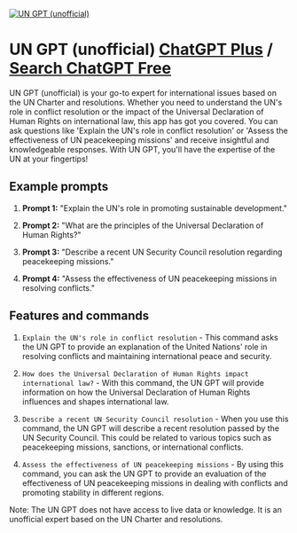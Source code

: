 
[![UN GPT (unofficial)](https://files.oaiusercontent.com/file-JACoQFP9Ic23pCajZAtckUF3?se=2123-10-19T02%3A05%3A54Z&sp=r&sv=2021-08-06&sr=b&rscc=max-age%3D31536000%2C%20immutable&rscd=attachment%3B%20filename%3D9e670665-b30b-4d8f-81d4-9701133baade.png&sig=cXSc6mffGVuRKmkHKKSje1L5ERpDPVBRJoomdguDjvo%3D)](https://chat.openai.com/g/g-1Mli622Ev-un-gpt-unofficial)

# UN GPT (unofficial) [ChatGPT Plus](https://chat.openai.com/g/g-1Mli622Ev-un-gpt-unofficial) / [Search ChatGPT Free](https://gptcall.net/index.html#/?search=UN%20GPT%20(unofficial))

UN GPT (unofficial) is your go-to expert for international issues based on the UN Charter and resolutions. Whether you need to understand the UN's role in conflict resolution or the impact of the Universal Declaration of Human Rights on international law, this app has got you covered. You can ask questions like 'Explain the UN's role in conflict resolution' or 'Assess the effectiveness of UN peacekeeping missions' and receive insightful and knowledgeable responses. With UN GPT, you'll have the expertise of the UN at your fingertips!

## Example prompts

1. **Prompt 1:** "Explain the UN's role in promoting sustainable development."

2. **Prompt 2:** "What are the principles of the Universal Declaration of Human Rights?"

3. **Prompt 3:** "Describe a recent UN Security Council resolution regarding peacekeeping missions."

4. **Prompt 4:** "Assess the effectiveness of UN peacekeeping missions in resolving conflicts."

## Features and commands

1. `Explain the UN's role in conflict resolution` - This command asks the UN GPT to provide an explanation of the United Nations' role in resolving conflicts and maintaining international peace and security.

2. `How does the Universal Declaration of Human Rights impact international law?` - With this command, the UN GPT will provide information on how the Universal Declaration of Human Rights influences and shapes international law.

3. `Describe a recent UN Security Council resolution` - When you use this command, the UN GPT will describe a recent resolution passed by the UN Security Council. This could be related to various topics such as peacekeeping missions, sanctions, or international conflicts.

4. `Assess the effectiveness of UN peacekeeping missions` - By using this command, you can ask the UN GPT to provide an evaluation of the effectiveness of UN peacekeeping missions in dealing with conflicts and promoting stability in different regions.

Note: The UN GPT does not have access to live data or knowledge. It is an unofficial expert based on the UN Charter and resolutions.


